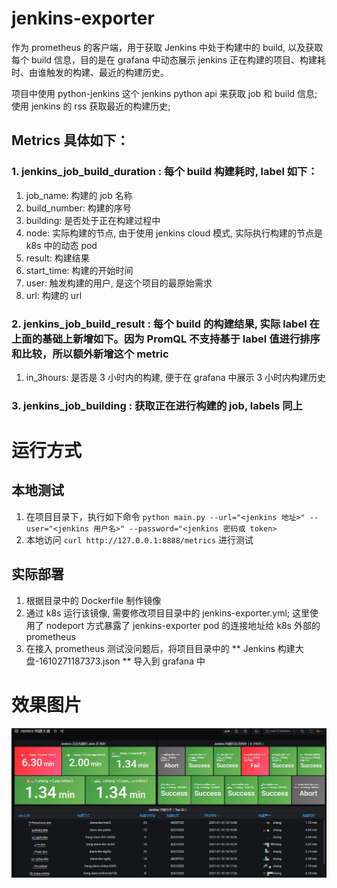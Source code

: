 # jenkins-exporter
作为 prometheus 的客户端，用于获取 Jenkins 中处于构建中的 build, 以及获取每个 build 信息，目的是在 grafana 中动态展示 jenkins 正在构建的项目、构建耗时、由谁触发的构建、最近的构建历史。  

项目中使用 python-jenkins 这个 jenkins python api 来获取 job 和 build 信息; 使用 jenkins 的 rss 获取最近的构建历史;

## Metrics 具体如下：
### 1. jenkins_job_build_duration :  每个 build 构建耗时, label 如下：
1. job_name: 构建的 job 名称
2. build_number: 构建的序号
3. building: 是否处于正在构建过程中
4. node: 实际构建的节点, 由于使用 jenkins cloud 模式, 实际执行构建的节点是 k8s 中的动态 pod
5. result: 构建结果
6. start_time: 构建的开始时间
7. user: 触发构建的用户, 是这个项目的最原始需求
8. url: 构建的 url

### 2. jenkins_job_build_result : 每个 build 的构建结果, 实际 label 在上面的基础上新增如下。因为 PromQL 不支持基于 label 值进行排序和比较，所以额外新增这个 metric
1. in_3hours: 是否是 3 小时内的构建, 便于在 grafana 中展示 3 小时内构建历史
   
### 3. jenkins_job_building : 获取正在进行构建的 job, labels 同上
  
    
# 运行方式
## 本地测试
1. 在项目目录下，执行如下命令
`python main.py --url="<jenkins 地址>" --user="<jenkins 用户名>" --password="<jenkins 密码或 token>`
2. 本地访问 `curl http://127.0.0.1:8888/metrics` 进行测试
## 实际部署
1. 根据目录中的 Dockerfile 制作镜像
2. 通过 k8s 运行该镜像, 需要修改项目目录中的 jenkins-exporter.yml; 这里使用了 nodeport 方式暴露了 jenkins-exporter pod 的连接地址给 k8s 外部的 prometheus
3. 在接入 prometheus 测试没问题后，将项目目录中的 ** Jenkins 构建大盘-1610271187373.json ** 导入到 grafana 中

# 效果图片
![image](https://github.com/hahait/jenkins-exporter/blob/main/%E6%9E%84%E5%BB%BA%E5%9B%BE%E7%89%87.png)
